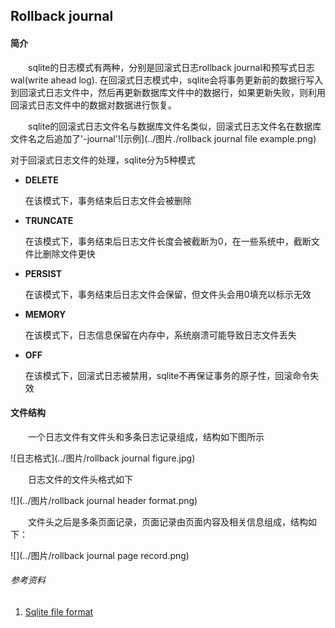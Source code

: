 ## Rollback journal

#### 简介

&emsp;&emsp;sqlite的日志模式有两种，分别是回滚式日志rollback journal和预写式日志wal(write ahead log). 在回滚式日志模式中，sqlite会将事务更新前的数据行写入到回滚式日志文件中，然后再更新数据库文件中的数据行，如果更新失败，则利用回滚式日志文件中的数据对数据进行恢复。

&emsp;&emsp;sqlite的回滚式日志文件名与数据库文件名类似，回滚式日志文件名在数据库文件名之后追加了'-journal'![示例](../图片./rollback journal file example.png)

对于回滚式日志文件的处理，sqlite分为5种模式

- **DELETE**

  在该模式下，事务结束后日志文件会被删除

- **TRUNCATE**

  在该模式下，事务结束后日志文件长度会被截断为0，在一些系统中，截断文件比删除文件更快

- **PERSIST**

  在该模式下，事务结束后日志文件会保留，但文件头会用0填充以标示无效

- **MEMORY**

  在该模式下，日志信息保留在内存中，系统崩溃可能导致日志文件丢失

- **OFF**

  在该模式下，回滚式日志被禁用，sqlite不再保证事务的原子性，回滚命令失效

#### 文件结构

&emsp;&emsp;一个日志文件有文件头和多条日志记录组成，结构如下图所示

![日志格式](../图片/rollback journal figure.jpg)



&emsp;&emsp;日志文件的文件头格式如下

![](../图片/rollback journal header format.png)

&emsp;&emsp;文件头之后是多条页面记录，页面记录由页面内容及相关信息组成，结构如下：

![](../图片/rollback journal page record.png)



###### 参考资料

1. [Sqlite file format](https://www.sqlite.org/fileformat.html)